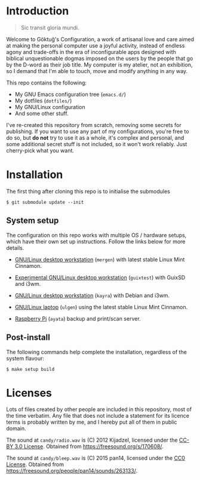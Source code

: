 Introduction
============

> Sic transit gloria mundi.

Welcome to Göktuğ's Configuration, a work of artisanal love and care
aimed at making the personal computer use a joyful activity, instead of
endless agony and trade-offs in the era of inconfigurable apps designed
with biblical unquestionable dogmas imposed on the users by the people
that go by the D-word as their job title. My computer is my atelier, not
an exhibition, so I demand that I'm able to touch, move and modify
anything in any way.

This repo contains the following:

- My GNU Emacs configuration tree (`emacs.d/`)
- My dotfiles (`dotfiles/`)
- My GNU/Linux configuration
- And some other stuff.

I've re-created this repository from scratch, removing some secrets
for publishing. If you want to use any part of my configurations,
you're free to do so, but **do not** try to use it as a whole, it's
complex and personal, and some additional secret stuff is not
included, so it won't work reliably. Just cherry-pick what you want.

Installation
============

The first thing after cloning this repo is to initialise the submodules

    $ git submodule update --init


System setup
------------

The configuration on this repo works with multiple OS / hardware
setups, which have their own set up instructions.  Follow the links
below for more details.

- [GNU/Linux desktop workstation](systems/mergen/) (`mergen`) with
  latest stable Linux Mint Cinnamon.

- [Experimental GNU/Linux desktop workstation](systems/guixtest/)
  (`guixtest`) with GuixSD and i3wm.

- [GNU/Linux desktop workstation](systems/kayra/) (`kayra`) with
  Debian and i3wm.

- [GNU/Linux laptop](systems/ulgen/) (`ulgen`) using the
  latest stable Linux Mint Cinnamon.

- [Raspberry Pi](systems/ayata/) (`ayata`) backup and print/scan
  server.

Post-install
------------

The following commands help complete the installation, regardless of the
system flavour:


```
$ make setup build
```

Licenses
========

Lots of files created by other people are included in this repository,
most of the time verbatim. Any file that does not include a statement
for its licence terms is probably written by me, and I hereby put all of
them in public domain.

The sound at `candy/radio.wav` is (C) 2012 Kijadzel, licensed under
the [CC-BY 3.0 License]. Obtained from
<https://freesound.org/s/170608/>.

The sound at `candy/bleep.wav` is (C) 2015 pan14, licensed under the
[CC0 License]. Obtained from
<https://freesound.org/people/pan14/sounds/263133/>.


[CC-BY 3.0 License]: http://creativecommons.org/licenses/by/3.0/
[CC0 License]: http://creativecommons.org/publicdomain/zero/1.0/
